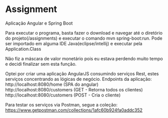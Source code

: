 # Assignment

Aplicação Angular e Spring Boot

Para executar o programa, basta fazer o download e navegar até o diretório do projeto(/assignments) e executar o comando mvn spring-boot:run. Pode ser importado em alguma IDE Java(eclipse/intellij) e executar pela Application.Class

Não fiz a máscara de valor monetário pois eu estava perdendo muito tempo e decidi finalizar sem esta função.

Optei por criar uma aplicação AngularJS consumindo serviços Rest, estes serviços concentrando as lógicas de negócio. 
Endpoints da aplicação:
http://localhost:8080/home (SPA do angular)
http://localhost:8080/customers (GET - Retorna todos os clientes)
http://localhost:8080/customers (POST - Cria o cliente)

Para testar os serviços via Postman, segue a coleção:
https://www.getpostman.com/collections/1afc60b924fa0addc352
